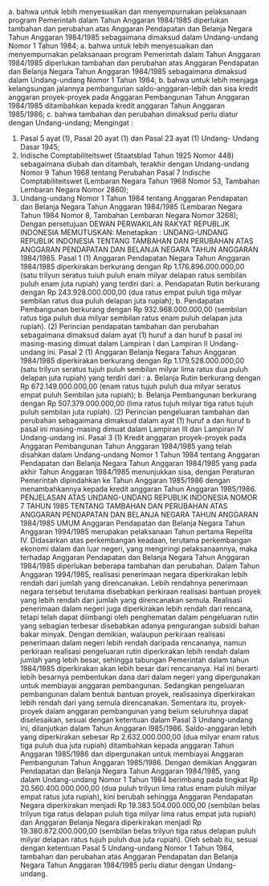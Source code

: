  a. bahwa untuk lebih menyesuaikan dan menyempurnakan pelaksanaan program Pemerintah dalam Tahun Anggaran 1984/1985 diperlukan tambahan dan perubahan atas Anggaran Pendapatan dan Belanja Negara Tahun Anggaran 1984/1985 sebagaimana dimaksud dalam Undang-undang Nomor 1 Tahun 1984;
a. bahwa untuk lebih menyesuaikan dan menyempurnakan pelaksanaan program Pemerintah dalam Tahun Anggaran 1984/1985 diperlukan tambahan dan perubahan atas Anggaran Pendapatan dan Belanja Negara Tahun Anggaran 1984/1985 sebagaimana dimaksud dalam Undang-undang Nomor 1 Tahun 1984;
b. bahwa untuk lebih menjaga kelangsungan jalannya pembangunan saldo-anggaran-lebih dan sisa kredit anggaran proyek-proyek pada Anggaran Pembangunan Tahun Anggaran 1984/1985 ditambahkan kepada kredit anggaran Tahun Anggaran 1985/1986;
c. bahwa tambahan dan perubahan dimaksud perlu diatur dengan Undang-undang;
Mengingat :

1. Pasal 5 ayat (1), Pasal 20 ayat (1) dan Pasal 23 ayat (1) Undang- Undang Dasar 1945;
2. Indische Comptabiliteitswet (Staatsblad Tahun 1925 Nomor 448) sebagaimana diubah dan ditambah, terakhir dengan Undang-undang Nomor 9 Tahun 1968 tentang Perubahan Pasal 7 Indische Comptabiliteitswet (Lembaran Negara Tahun 1968 Nomor 53, Tambahan Lembaran Negara Nomor 2860);
3. Undang-undang Nomor 1 Tahun 1984 tentang Anggaran Pendapatan dan Belanja Negara Tahun Anggaran 1984/1985 (Lembaran Negara Tahun 1984 Nomor 8, Tambahan Lembaran Negara Nomor 3268); Dengan persetujuan DEWAN PERWAKILAN RAKYAT REPUBLJK INDONESIA MEMUTUSKAN: Menetapkan : UNDANG-UNDANG REPUBLIK INDONESIA TENTANG TAMBAHAN DAN PERUBAHAN ATAS ANGGARAN PENDAPATAN DAN BELANJA NEGARA TAHUN ANGGARAN 1984/1985. Pasal 1 (1) Anggaran Pendapatan Negara Tahun Anggaran 1984/1985 diperkirakan berkurang dengan Rp 1.176.896.000.000,00 (satu trilyun seratus tuiuh puluh enam milyar delapan ratus sembilan puluh enam juta rupiah) yang terdiri dari:
a. Pendapatan Rutin berkurang dengan Rp 243.928.000.000,00 (dua ratus empat puluh tiga milyar sembilan ratus dua puluh delapan juta rupiah);
b. Pendapatan Pembangunan berkurang dengan Rp 932.968.000.000,00 (sembilan ratus tiga puluh dua milyar sembilan ratus enam puluh delapan juta rupiah). (2) Perincian pendapatan tambahan dan perubahan sebagaimana dimaksud dalam ayat (1) huruf a dan huruf b pasal ini masing-masing dimuat dalam Lampiran I dan Lampiran II Undang-undang ini. Pasal 2 (1) Anggaran Belanja Negara Tahun Anggaran 1984/1985 diperkirakan berkurang dengan Rp 1.179.528.000.000,00 (satu trilyun seratus tujuh puluh sembilan milyar lima ratus dua puluh delapan juta rupiah) yang terdiri dari :
a. Belanja Rutin berkurang dengan Rp 672.149.000.000,00 (enam ratus tujuh puluh dua milyar seratus empat puluh Sembilan juta rupiah);
b. Belanja Pembangunan berkurang dengan Rp 507.379.000.000,00 (lima ratus tujuh milyar tiga ratus tujuh puluh sembilan juta rupiah). (2) Perincian pengeluaran tambahan dan perubahan sebagaimana dimaksud dalam ayat (1) huruf a dan huruf b pasal ini masing-masing dimuat dalam Lampiran III dan Lampiran IV Undang-undang ini. Pasal 3 (1) Kredit anggaran proyek-proyek pada Anggaran Pembangunan Tahun Anggaran 1984/1985 yang telah disahkan dalam Undang-undang Nomor 1 Tahun 1984 tentang Anggaran Pendapatan dan Belanja Negara Tahun Anggaran 1984/1985 yang pada akhir Tahun Anggaran 1984/1985 menunjukkan sisa, dengan Peraturan Pemerintah dipindahkan ke Tahun Anggaran 1985/1986 dengan menambahkannya kepada kredit anggaran Tahun Anggaran 1985/1986. PENJELASAN ATAS UNDANG-UNDANG REPUBLIK INDONESIA NOMOR 7 TAHUN 1985 TENTANG TAMBAHAN DAN PERUBAHAN ATAS ANGGARAN PENDAPATAN DAN BELANJA NEGARA TAHUN ANGGARAN 1984/1985 UMUM Anggaran Pendapatan dan Belanja Negara Tahun Anggaran 1994/1985 merupakan pelaksanaan Tahun pertama Repelita IV. Didasarkan atas perkembangan keadaan, terutama perkembangan ekonomi dalam dan luar negeri, yang mengiringi pelaksanaannya, maka terhadap Anggaran Pendapatan dan Belanja Negara Tahun Anggaran 1984/1985 diperlukan beberapa tambahan dan perubahan. Dalam Tahun Anggaran 1994/1985, realisasi penerimaan negara diperkirakan lebih rendah dari jumlah yang direncanakan. Lebih rendahnya penerimaan negara tersebut terutama disebabkan perkiraan realisasi bantuan proyek yang lebih rendah dari jumlah yang direncanakan semula. Realisasi penerimaan dalam negeri juga diperkirakan lebih rendah dari rencana, tetapi telah dapat diimbangi oleh penghematan dalam pengeluaran rutin yang sebagian terbesar disebabkan adanya pengurangan subsidi bahan bakar minyak. Dengan demikian, walaupun perkiraan realisasi penerimaan dalam negeri lebih rendah daripada rencananya, namun perkiraan realisasi pengeluaran rutin diperkirakan lebih rendah dalam jumlah yang lebih besar, sehingga tabungan Pemerintah dalam tahun 1984/1985 diperkirakan akan lebih besar dari rencananya. Hal ini berarti lebih besarnya pembentukan dana dari dalam negeri yang dipergunakan untuk membiayai anggaran pembangunan. Sedangkan pengeluaran pembangunan dalam bentuk bantuan proyek, realisasinya diperkirakan lebih rendah dari yang semula direncanakan. Sementara itu, proyek-proyek dalam anggaran pembangunan yang belum seluruhnya dapat diselesaikan, sesuai dengan ketentuan dalam Pasal 3 Undang-undang ini, dilanjutkan dalam Tahun Anggaran l985/1986. Saldo-anggaran lebih yang diperkirakan sebesar Rp 2.632.000.000,00 (dua milyar enam ratus tiga puluh dua juta rupiah) ditambahkan kepada anggaran Tahun Anggaran 1985/1986 dan dipergunakan untuk membiayai Anggaran Pembangunan Tahun Anggaran 1985/1986. Dengan demikian Anggaran Pendapatan dan Belanja Negara Tahun Anggaran 1984/1985, yang dalam Undang-undang Nomor 1 Tahun 1984 berimbang pada tingkat Rp 20.560.400.000.000,00 (dua puluh trilyun lima ratus enam puluh milyar empat ratus juta rupiah), kini berubah sehingga Anggaran Pendapatan Negara diperkirakan menjadi Rp 19.383.504.000.000,00 (sembilan belas trilyun tiga ratus delapan puluh tiga milyar lima ratus empat juta rupiah) dan Anggaran Belanja Negara diperkirakan menjadi Rp 19.380.872.000.000,00 (sembilan belas trilyun tiga ratus delapan puluh milyar delapan ratus tujuh puluh dua juta rupiah). Oleh sebab itu, sesuai dengan ketentuan Pasal 5 Undang-undang Nomor 1 Tahun 1984, tambahan dan perubahan atas Anggaran Pendapatan dan Belanja Negara Tahun Anggaran 1984/1985 perlu diatur dengan Undang-undang.